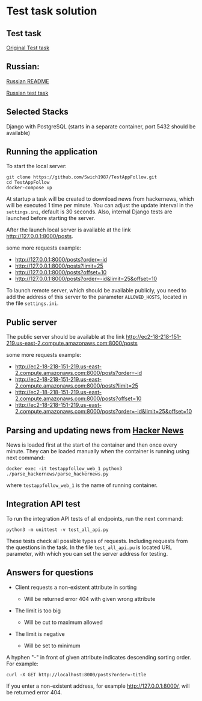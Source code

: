 # Test task solution
## Test task
[Original Test task](https://github.com/Swich1987/TestAppFollow/blob/master/TestTask.md)
## Russian:
[Russian README](https://github.com/Swich1987/TestAppFollow/blob/master/README_RU.md)

[Russian test task](https://github.com/Swich1987/TestAppFollow/blob/master/TestTaskRU.md)
## Selected Stacks
Django with PostgreSQL (starts in a separate container, port 5432 should be available)

## Running the application
To start the local server:

    git clone https://github.com/Swich1987/TestAppFollow.git
    cd TestAppFollow
    docker-compose up

At startup a task will be created to download news from hackernews, which will be executed 1 time per minute. You can adjust the update interval in the `settings.ini`, default is 30 seconds.
Also, internal Django tests are launched before starting the server.

After the launch local server is available at the link <http://127.0.0.1:8000/posts>.
    
some more requests example:

- <http://127.0.0.1:8000/posts?order=-id>
- <http://127.0.0.1:8000/posts?limit=25>
- <http://127.0.0.1:8000/posts?offset=10>
- <http://127.0.0.1:8000/posts?order=-id&limit=25&offset=10>


To launch remote server, which should be available publicly, you need to add the address of this server to the parameter `ALLOWED_HOSTS`, located in the file `settings.ini`.


## Public server
The public server should be available at the link <http://ec2-18-218-151-219.us-east-2.compute.amazonaws.com:8000/posts>

some more requests example:
- <http://ec2-18-218-151-219.us-east-2.compute.amazonaws.com:8000/posts?order=-id>
- <http://ec2-18-218-151-219.us-east-2.compute.amazonaws.com:8000/posts?limit=25>
- <http://ec2-18-218-151-219.us-east-2.compute.amazonaws.com:8000/posts?offset=10>
- <http://ec2-18-218-151-219.us-east-2.compute.amazonaws.com:8000/posts?order=-id&limit=25&offset=10>


## Parsing and updating news from [Hacker News](https://news.ycombinator.com)
News is loaded first at the start of the container and then once every minute. They can be loaded manually when the container is running using next command:

    docker exec -it testappfollow_web_1 python3 ./parse_hackernews/parse_hackernews.py

where `testappfollow_web_1` is the name of running container.


## Integration API test
To run the integration API tests of all endpoints, run the next command:

    python3 -m unittest -v test_all_api.py

These tests check all possible types of requests. Including requests from the questions in the task.
In the file `test_all_api.pu` is located URL parameter, with which you can set the server address for testing.


## Answers for questions
- Client requests a non-existent attribute in sorting
  - Will be returned error 404 with given wrong attribute


- The limit is too big
  - Will be cut to maximum allowed


- The limit is negative
  - Will be set to minimum


A hyphen "-" in front of given attribute indicates descending sorting order. For example:

    curl -X GET http://localhost:8000/posts?order=-title

If you enter a non-existent address, for example http://127.0.0.1:8000/, will be returned error 404.
